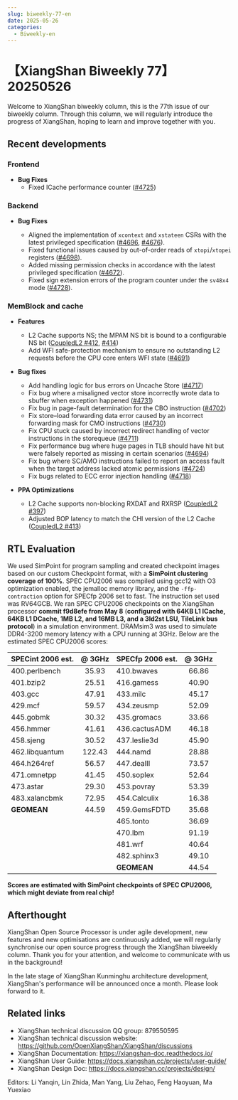 ```yaml
---
slug: biweekly-77-en
date: 2025-05-26
categories:
  - Biweekly-en
---
```


# 【XiangShan Biweekly 77】20250526

Welcome to XiangShan biweekly column, this is the 77th issue of our biweekly column. Through this column, we will regularly introduce the progress of XiangShan, hoping to learn and improve together with you.

<!-- more -->
## Recent developments

### Frontend

- **Bug Fixes**
    - Fixed ICache performance counter ([#4725](https://github.com/OpenXiangShan/XiangShan/pull/4725))

### Backend

* **Bug Fixes**

  * Aligned the implementation of `xcontext` and `xstateen` CSRs with the latest privileged specification ([#4696](https://github.com/OpenXiangShan/XiangShan/pull/4696), [#4676](https://github.com/OpenXiangShan/XiangShan/pull/4676)).
  * Fixed functional issues caused by out-of-order reads of `xtopi`/`xtopei` registers ([#4698](https://github.com/OpenXiangShan/XiangShan/pull/4698)).
  * Added missing permission checks in accordance with the latest privileged specification ([#4672](https://github.com/OpenXiangShan/XiangShan/pull/4672)).
  * Fixed sign extension errors of the program counter under the `sv48x4` mode ([#4728](https://github.com/OpenXiangShan/XiangShan/pull/4728)).

### MemBlock and cache

- **Features**
  - L2 Cache supports NS; the MPAM NS bit is bound to a configurable NS bit ([CoupledL2 #412](https://github.com/OpenXiangShan/CoupledL2/pull/412), [#414](https://github.com/OpenXiangShan/CoupledL2/pull/414))
  - Add WFI safe-protection mechanism to ensure no outstanding L2 requests before the CPU core enters WFI state ([#4691](https://github.com/OpenXiangShan/XiangShan/pull/4691))

- **Bug fixes**
  - Add handling logic for bus errors on Uncache Store ([#4717](https://github.com/OpenXiangShan/XiangShan/pull/4717))
  - Fix bug where a misaligned vector store incorrectly wrote data to sbuffer when exception happened ([#4731](https://github.com/OpenXiangShan/XiangShan/pull/4731))
  - Fix bug in page-fault determination for the CBO instruction ([#4702](https://github.com/OpenXiangShan/XiangShan/pull/4702))
  - Fix store–load forwarding data error caused by an incorrect forwarding mask for CMO instructions ([#4730](https://github.com/OpenXiangShan/XiangShan/pull/4730))
  - Fix CPU stuck caused by incorrect redirect handling of vector instructions in the storequeue ([#4711](https://github.com/OpenXiangShan/XiangShan/pull/4711))
  - Fix performance bug where huge pages in TLB should have hit but were falsely reported as missing in certain scenarios ([#4694](https://github.com/OpenXiangShan/XiangShan/pull/4694))
  - Fix bug where SC/AMO instructions failed to report an access fault when the target address lacked atomic permissions ([#4724](https://github.com/OpenXiangShan/XiangShan/pull/4724))
  - Fix bugs related to ECC error injection handling ([#4718](https://github.com/OpenXiangShan/XiangShan/pull/4718))

- **PPA Optimizations**
  - L2 Cache supports non-blocking RXDAT and RXRSP ([CoupledL2 #397](https://github.com/OpenXiangShan/CoupledL2/pull/397))
  - Adjusted BOP latency to match the CHI version of the L2 Cache ([CoupledL2 #413](https://github.com/OpenXiangShan/CoupledL2/pull/413))

## RTL Evaluation

We used SimPoint for program sampling and created checkpoint images based on our custom Checkpoint format, with a **SimPoint clustering coverage of 100%**. SPEC CPU2006 was compiled using gcc12 with O3 optimization enabled, the jemalloc memory library, and the `-ffp-contraction` option for SPECfp 2006 set to fast. The instruction set used was RV64GCB. We ran SPEC CPU2006 checkpoints on the XiangShan processor **commit f9d8efe from May 8** (**configured with 64KB L1 ICache, 64KB L1 DCache, 1MB L2, and 16MB L3, and a 3ld2st LSU, TileLink bus protocol**) in a simulation environment. DRAMsim3 was used to simulate DDR4-3200 memory latency with a CPU running at 3GHz. Below are the estimated SPEC CPU2006 scores:

| SPECint 2006 est. | @ 3GHz | SPECfp 2006 est.  | @ 3GHz |
| :---------------- | :----: | :---------------- | :----: |
| 400.perlbench     | 35.93  | 410.bwaves        | 66.86  |
| 401.bzip2         | 25.51  | 416.gamess        | 40.90  |
| 403.gcc           | 47.91  | 433.milc          | 45.17  |
| 429.mcf           | 59.57  | 434.zeusmp        | 52.09  |
| 445.gobmk         | 30.32  | 435.gromacs       | 33.66  |
| 456.hmmer         | 41.61  | 436.cactusADM     | 46.18  |
| 458.sjeng         | 30.52  | 437.leslie3d      | 45.90  |
| 462.libquantum    | 122.43 | 444.namd          | 28.88  |
| 464.h264ref       | 56.57  | 447.dealII        | 73.57  |
| 471.omnetpp       | 41.45  | 450.soplex        | 52.64  |
| 473.astar         | 29.30  | 453.povray        | 53.39  |
| 483.xalancbmk     | 72.95  | 454.Calculix      | 16.38  |
| **GEOMEAN**       | 44.59  | 459.GemsFDTD      | 35.68  |
|                   |        | 465.tonto         | 36.69  |
|                   |        | 470.lbm           | 91.19  |
|                   |        | 481.wrf           | 40.64  |
|                   |        | 482.sphinx3       | 49.10  |
|                   |        | **GEOMEAN**       | 44.54  |

**Scores are estimated with SimPoint checkpoints of SPEC CPU2006, which might deviate from real chip!**

## Afterthought

XiangShan Open Source Processor is under agile development, new features and new optimisations are continuously added, we will regularly synchronise our open source progress through the XiangShan biweekly column. Thank you for your attention, and welcome to communicate with us in the background!

In the late stage of XiangShan Kunminghu architecture development, XiangShan's performance will be announced once a month. Please look forward to it.

## Related links

- XiangShan technical discussion QQ group: 879550595
- XiangShan technical discussion website: https://github.com/OpenXiangShan/XiangShan/discussions
- XiangShan Documentation: https://xiangshan-doc.readthedocs.io/
- XiangShan User Guide: https://docs.xiangshan.cc/projects/user-guide/
- XiangShan Design Doc: https://docs.xiangshan.cc/projects/design/

Editors: Li Yanqin, Lin Zhida, Man Yang, Liu Zehao, Feng Haoyuan, Ma Yuexiao
